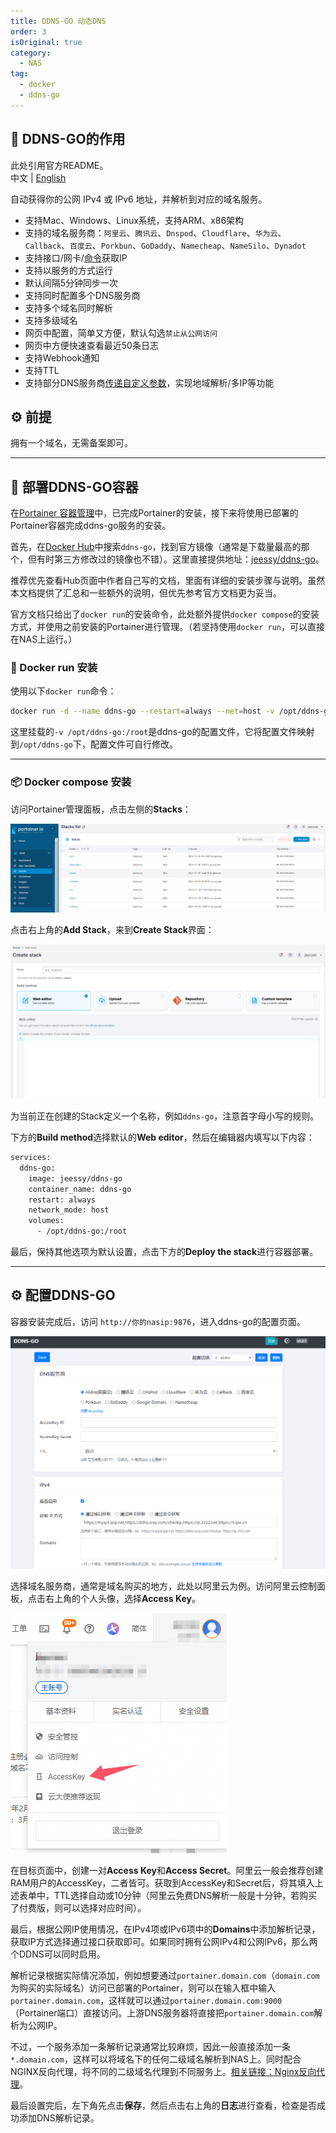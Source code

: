 ```yaml
---
title: DDNS-GO 动态DNS
order: 3
isOriginal: true
category:
  - NAS
tag:
  - docker
  - ddns-go
---
```


## 📌 DDNS-GO的作用

此处引用官方README。  
中文 | [English](https://github.com/jeessy2/ddns-go/blob/master/README_EN.md)

自动获得你的公网 IPv4 或 IPv6 地址，并解析到对应的域名服务。

- 支持Mac、Windows、Linux系统，支持ARM、x86架构
- 支持的域名服务商：`阿里云`、`腾讯云`、`Dnspod`、`Cloudflare`、`华为云`、`Callback`、`百度云`、`Porkbun`、`GoDaddy`、`Namecheap`、`NameSilo`、`Dynadot`
- 支持接口/网卡/[命令](https://github.com/jeessy2/ddns-go/wiki/通过命令获取IP参考)获取IP
- 支持以服务的方式运行
- 默认间隔5分钟同步一次
- 支持同时配置多个DNS服务商
- 支持多个域名同时解析
- 支持多级域名
- 网页中配置，简单又方便，默认勾选`禁止从公网访问`
- 网页中方便快速查看最近50条日志
- 支持Webhook通知
- 支持TTL
- 支持部分DNS服务商[传递自定义参数](https://github.com/jeessy2/ddns-go/wiki/传递自定义参数)，实现地域解析/多IP等功能

## ⚙️ 前提

拥有一个域名，无需备案即可。

---

## 🚀 部署DDNS-GO容器

在[Portainer 容器管理](./2-portainer.md)中，已完成Portainer的安装，接下来将使用已部署的Portainer容器完成ddns-go服务的安装。

首先，在[Docker Hub](https://hub.docker.com)中搜索`ddns-go`，找到官方镜像（通常是下载量最高的那个，但有时第三方修改过的镜像也不错）。这里直接提供地址：[jeessy/ddns-go](https://hub.docker.com/r/jeessy/ddns-go)。

推荐优先查看Hub页面中作者自己写的文档，里面有详细的安装步骤与说明。虽然本文档提供了汇总和一些额外的说明，但优先参考官方文档更为妥当。

官方文档只给出了`docker run`的安装命令，此处额外提供`docker compose`的安装方式，并使用之前安装的Portainer进行管理。（若坚持使用`docker run`，可以直接在NAS上运行。）

### 🐳 Docker run 安装

使用以下`docker run`命令：

```bash
docker run -d --name ddns-go --restart=always --net=host -v /opt/ddns-go:/root jeessy/ddns-go
```

这里挂载的`-v /opt/ddns-go:/root`是ddns-go的配置文件，它将配置文件映射到`/opt/ddns-go`下，配置文件可自行修改。

---

### 📦 Docker compose 安装

访问Portainer管理面板，点击左侧的**Stacks**：

![Portainer Stack List](/assets/images/nas/ddns-go/ddns-1.png)

点击右上角的**Add Stack**，来到**Create Stack**界面：

![Portainer Create Stack](/assets/images/nas/ddns-go/ddns-2.png)

为当前正在创建的Stack定义一个名称，例如`ddns-go`，注意首字母小写的规则。

下方的**Build method**选择默认的**Web editor**，然后在编辑器内填写以下内容：

```bash
services:
  ddns-go:
    image: jeessy/ddns-go
    container_name: ddns-go
    restart: always
    network_mode: host
    volumes:
      - /opt/ddns-go:/root
```

最后，保持其他选项为默认设置，点击下方的**Deploy the stack**进行容器部署。

---

## ⚙️ 配置DDNS-GO

容器安装完成后，访问 `http://你的nasip:9876`，进入ddns-go的配置页面。

![DDNS-GO配置页](/assets/images/nas/ddns-go/ddns-3.png)

选择域名服务商，通常是域名购买的地方，此处以阿里云为例。访问阿里云控制面板，点击右上角的个人头像，选择**Access Key**。

![点击Access Key](/assets/images/nas/ddns-go/ddns-4.png)

在目标页面中，创建一对**Access Key**和**Access Secret**。阿里云一般会推荐创建RAM用户的AccessKey，二者皆可。获取到AccessKey和Secret后，将其填入上述表单中，TTL选择自动或10分钟（阿里云免费DNS解析一般是十分钟，若购买了付费版，则可以选择对应时间）。

最后，根据公网IP使用情况，在IPv4项或IPv6项中的**Domains**中添加解析记录，获取IP方式选择通过接口获取即可。如果同时拥有公网IPv4和公网IPv6，那么两个DDNS可以同时启用。

解析记录根据实际情况添加，例如想要通过`portainer.domain.com`（`domain.com`为购买的实际域名）访问已部署的Portainer，则可以在输入框中输入`portainer.domain.com`，这样就可以通过`portainer.domain.com:9000`（Portainer端口）直接访问。上游DNS服务器将直接把`portainer.domain.com`解析为公网IP。

不过，一个服务添加一条解析记录通常比较麻烦，因此一般直接添加一条`*.domain.com`，这样可以将域名下的任何二级域名解析到NAS上。同时配合NGINX反向代理，将不同的二级域名代理到不同服务上。[相关链接：Nginx反向代理](./5-nginx.md)。

最后设置完后，左下角先点击**保存**，然后点击右上角的**日志**进行查看，检查是否成功添加DNS解析记录。